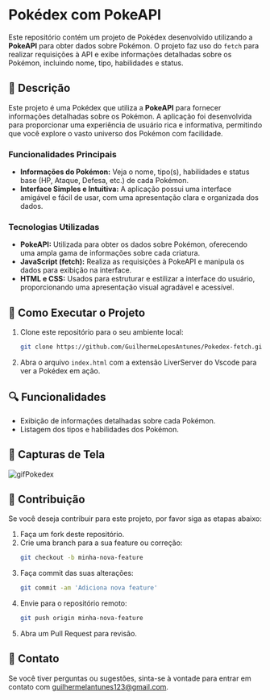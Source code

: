 # Pokédex com PokeAPI

Este repositório contém um projeto de Pokédex desenvolvido utilizando a **PokeAPI** para obter dados sobre Pokémon. O projeto faz uso do `fetch` para realizar requisições à API e exibe informações detalhadas sobre os Pokémon, incluindo nome, tipo, habilidades e status.

## 📜 Descrição

Este projeto é uma Pokédex que utiliza a **PokeAPI** para fornecer informações detalhadas sobre os Pokémon. A aplicação foi desenvolvida para proporcionar uma experiência de usuário rica e informativa, permitindo que você explore o vasto universo dos Pokémon com facilidade.

### Funcionalidades Principais
- **Informações do Pokémon:** Veja o nome, tipo(s), habilidades e status base (HP, Ataque, Defesa, etc.) de cada Pokémon.
- **Interface Simples e Intuitiva:** A aplicação possui uma interface amigável e fácil de usar, com uma apresentação clara e organizada dos dados.

### Tecnologias Utilizadas

- **PokeAPI:** Utilizada para obter os dados sobre Pokémon, oferecendo uma ampla gama de informações sobre cada criatura.
- **JavaScript (fetch):** Realiza as requisições à PokeAPI e manipula os dados para exibição na interface.
- **HTML e CSS:** Usados para estruturar e estilizar a interface do usuário, proporcionando uma apresentação visual agradável e acessível.

## 🚀 Como Executar o Projeto

1. Clone este repositório para o seu ambiente local:
    ```bash
    git clone https://github.com/GuilhermeLopesAntunes/Pokedex-fetch.git
    ```

3. Abra o arquivo `index.html` com a extensão LiverServer do Vscode para ver a Pokédex em ação.

## 🔍 Funcionalidades

- Exibição de informações detalhadas sobre cada Pokémon.
- Listagem dos tipos e habilidades dos Pokémon.

## 📸 Capturas de Tela
![gifPokedex](https://github.com/user-attachments/assets/f6d2084b-403d-4d3e-830e-27346c663b55)


## 📝 Contribuição

Se você deseja contribuir para este projeto, por favor siga as etapas abaixo:

1. Faça um fork deste repositório.
2. Crie uma branch para a sua feature ou correção:
    ```bash
    git checkout -b minha-nova-feature
    ```
3. Faça commit das suas alterações:
    ```bash
    git commit -am 'Adiciona nova feature'
    ```
4. Envie para o repositório remoto:
    ```bash
    git push origin minha-nova-feature
    ```
5. Abra um Pull Request para revisão.

## 📧 Contato

Se você tiver perguntas ou sugestões, sinta-se à vontade para entrar em contato com [guilhermelantunes123@gmail.com](mailto:guilhermelantunes123@gmail.com).
